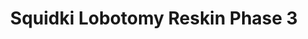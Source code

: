 ---
slug: squidki-lobotomy-reskin-phase-3
title: Squidki Lobotomy Reskin Phase 3
description: "Squidki Lobotomy Reskin Phase 3 is an exciting online game. Play for free directly in your browser!"
icon: /images/new_mods/Sprunki Lobotomy Reskin Phase 3.png
url: https://wowtbc.net/sprunkin/lobotomy-reskin-phase3/index.html
previewImage: /images/new_mods/Sprunki Lobotomy Reskin Phase 3.png
type: new mods

# SEO配置
seo:
  title: "Squidki Lobotomy Reskin Phase 3 - Play Free Online Game | Fun Browser Games"
  description: "Squidki Lobotomy Reskin Phase 3 - Play this fun online game for free in your browser. No download required!"
  ogImage: "/images/new_mods/Sprunki Lobotomy Reskin Phase 3.png"
  keywords: "squidki-lobotomy-reskin-phase-3, online game, browser game, free game, new mods game, play online"

videoUrls:
  - https://www.youtube.com/embed/example1
  - https://www.youtube.com/embed/example2

whyPlay:
  title: "Why Play Squidki Lobotomy Reskin Phase 3?"
  items:
    - "Immersive Gameplay: Squidki Lobotomy Reskin Phase 3 offers an engaging and immersive gaming experience that will keep you entertained for hours"
    - "Challenging Levels: Test your skills with increasingly difficult challenges and obstacles"
    - "Beautiful Graphics: Enjoy stunning visuals and smooth animations that bring the game world to life"
    - "Regular Updates: New content and features are added regularly to keep the game fresh and exciting"
    - "Free to Play: Experience all the fun without spending a penny"
    - "Community Features: Connect with other players, share strategies, and compete for high scores"
    - "Cross-Platform: Play on any device with a web browser, no downloads required"

features:
  title: "Key Features of Squidki Lobotomy Reskin Phase 3"
  image: "/images/new_mods/Sprunki Lobotomy Reskin Phase 3.png"
  items:
    - "Intuitive Controls: Easy to learn controls make Squidki Lobotomy Reskin Phase 3 accessible for players of all skill levels"
    - "Multiple Game Modes: Enjoy various gameplay options that provide different challenges and experiences"
    - "Character Customization: Personalize your gaming experience with unique characters and items"
    - "Achievement System: Complete special tasks to earn rewards and recognition"
    - "Leaderboards: Compete with players worldwide and see who can achieve the highest scores"

characteristics:
  title: "Game Characteristics"
  image: "/images/new_mods/Sprunki Lobotomy Reskin Phase 3.png"
  items:
    - "Genre: New mods game with elements of strategy and skill"
    - "Difficulty: Suitable for both casual gamers and those seeking a challenge"
    - "Play Time: Quick sessions or extended gameplay, depending on your preference"
    - "Art Style: Vibrant and engaging visuals that enhance the gaming experience"
    - "Sound Design: Immersive audio that complements the gameplay perfectly"

info: "Squidki Lobotomy Reskin Phase 3 is an exciting online game that offers players a unique and engaging gaming experience. With its intuitive controls, stunning visuals, and challenging gameplay, Squidki Lobotomy Reskin Phase 3 provides hours of entertainment for players of all ages and skill levels. Whether you're looking for a quick gaming session during a break or an extended play session, Squidki Lobotomy Reskin Phase 3 delivers an immersive experience that will keep you coming back for more. The game features multiple levels of increasing difficulty, ensuring that players are constantly challenged as they progress. With regular updates adding new content and features, Squidki Lobotomy Reskin Phase 3 remains fresh and exciting, providing endless entertainment options for its growing community of players."

howToPlayIntro: "Welcome to Squidki Lobotomy Reskin Phase 3! This guide will walk you through the basics and help you master the game. Whether you're a beginner or looking to improve your skills, these tips and instructions will enhance your gaming experience."

howToPlaySteps:
  - title: "Getting Started"
    description: "Begin your Squidki Lobotomy Reskin Phase 3 adventure by familiarizing yourself with the controls. Use your keyboard or mouse to navigate through the game interface. The tutorial will guide you through the basic mechanics and help you understand the objectives."
  - title: "Understanding the Objectives"
    description: "In Squidki Lobotomy Reskin Phase 3, your main goal is to progress through levels by completing specific objectives. Each level presents unique challenges that require different strategies and approaches."
  - title: "Mastering the Controls"
    description: "Practice using the controls to improve your precision and reaction time. Squidki Lobotomy Reskin Phase 3 requires quick reflexes and strategic thinking to overcome obstacles and defeat opponents."
  - title: "Utilizing Power-ups"
    description: "Collect power-ups throughout the game to enhance your abilities and overcome difficult challenges. Each power-up offers unique advantages that can be crucial for success."
  - title: "Developing Strategies"
    description: "As you progress in Squidki Lobotomy Reskin Phase 3, develop effective strategies for different scenarios. Analyze patterns, anticipate challenges, and adapt your approach to maximize your performance."

faq:
  title: "Frequently Asked Questions about Squidki Lobotomy Reskin Phase 3"
  items:
    - question: "Is Squidki Lobotomy Reskin Phase 3 free to play?"
      answer: "Yes, Squidki Lobotomy Reskin Phase 3 is completely free to play directly in your web browser. No downloads or purchases are required to enjoy the full game experience."
    - question: "Can I play Squidki Lobotomy Reskin Phase 3 on mobile devices?"
      answer: "Yes, Squidki Lobotomy Reskin Phase 3 is optimized for both desktop and mobile play. You can enjoy the game on any device with a web browser and internet connection."
    - question: "Are there any in-game purchases?"
      answer: "While Squidki Lobotomy Reskin Phase 3 is free to play, there may be optional in-game purchases available for cosmetic items or additional features that don't affect core gameplay."
    - question: "How often is Squidki Lobotomy Reskin Phase 3 updated?"
      answer: "The developers regularly update Squidki Lobotomy Reskin Phase 3 with new content, features, and improvements based on player feedback and game performance."
    - question: "Can I play Squidki Lobotomy Reskin Phase 3 offline?"
      answer: "Currently, Squidki Lobotomy Reskin Phase 3 requires an internet connection to play as it's a browser-based online game."
    - question: "Is Squidki Lobotomy Reskin Phase 3 suitable for children?"
      answer: "Yes, Squidki Lobotomy Reskin Phase 3 is designed to be family-friendly and suitable for players of all ages."
    - question: "How do I report bugs or issues?"
      answer: "If you encounter any problems while playing Squidki Lobotomy Reskin Phase 3, you can report them through the game's support page or contact the developers directly through their website."
    - question: "Still Have Questions?"
      answer: "If you have additional questions about Squidki Lobotomy Reskin Phase 3 that aren't covered in this FAQ, please visit our support center or contact our customer service team for assistance."
---
